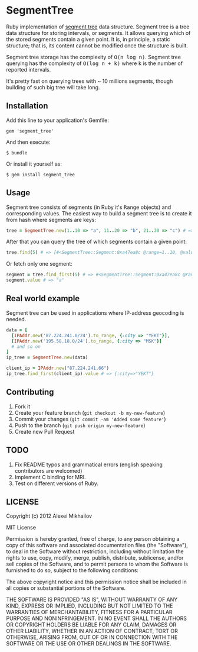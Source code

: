 # SegmentTree

Ruby implementation of [segment tree](http://en.wikipedia.org/wiki/Segment_tree) data structure.
Segment tree is a tree data structure for storing intervals, or segments. It allows querying which of the stored segments contain a given point. It is, in principle, a static structure; that is, its content cannot be modified once the structure is built.

Segment tree storage has the complexity of <tt>O(n log n)</tt>.
Segment tree querying has the complexity of <tt>O(log n + k)</tt> where <tt>k</tt> is the number of reported intervals.

It's pretty fast on querying trees with ~ 10 millions segments, though building of such big tree will take long.

## Installation

Add this line to your application's Gemfile:

    gem 'segment_tree'

And then execute:

    $ bundle

Or install it yourself as:

    $ gem install segment_tree

## Usage

Segment tree consists of segments (in Ruby it's <tt>Range</tt> objects) and corresponding values. The easiest way to build a segment tree is to create it from hash where segments are keys:
```ruby
tree = SegmentTree.new(1..10 => "a", 11..20 => "b", 21..30 => "c") # => #<SegmentTree:0xa47eadc @root=#<SegmentTree::Container:0x523f3b6 @range=1..30>>
```

After that you can query the tree of which segments contain a given point:
```ruby
tree.find(5) # => [#<SegmentTree::Segment:0xa47ea8c @range=1..10, @value="a">]
```

Or fetch only one segment:
```ruby
segment = tree.find_first(5) # => #<SegmentTree::Segment:0xa47ea8c @range=1..10, @value="a">
segment.value # => "a"
```

## Real world example

Segment tree can be used in applications where IP-address geocoding is needed.

```ruby
data = [
  [IPAddr.new('87.224.241.0/24').to_range, {:city => "YEKT"}],
  [IPAddr.new('195.58.18.0/24').to_range, {:city => "MSK"}]
  # and so on
]
ip_tree = SegmentTree.new(data)

client_ip = IPAddr.new("87.224.241.66")
ip_tree.find_first(client_ip).value # => {:city=>"YEKT"}
```

## Contributing

1. Fork it
2. Create your feature branch (`git checkout -b my-new-feature`)
3. Commit your changes (`git commit -am 'Added some feature'`)
4. Push to the branch (`git push origin my-new-feature`)
5. Create new Pull Request

## TODO
1. Fix README typos and grammatical errors (english speaking contributors are welcomed)
2. Implement C binding for MRI.
3. Test on different versions of Ruby.

## LICENSE
Copyright (c) 2012 Alexei Mikhailov

MIT License

Permission is hereby granted, free of charge, to any person obtaining
a copy of this software and associated documentation files (the
"Software"), to deal in the Software without restriction, including
without limitation the rights to use, copy, modify, merge, publish,
distribute, sublicense, and/or sell copies of the Software, and to
permit persons to whom the Software is furnished to do so, subject to
the following conditions:

The above copyright notice and this permission notice shall be
included in all copies or substantial portions of the Software.

THE SOFTWARE IS PROVIDED "AS IS", WITHOUT WARRANTY OF ANY KIND,
EXPRESS OR IMPLIED, INCLUDING BUT NOT LIMITED TO THE WARRANTIES OF
MERCHANTABILITY, FITNESS FOR A PARTICULAR PURPOSE AND
NONINFRINGEMENT. IN NO EVENT SHALL THE AUTHORS OR COPYRIGHT HOLDERS BE
LIABLE FOR ANY CLAIM, DAMAGES OR OTHER LIABILITY, WHETHER IN AN ACTION
OF CONTRACT, TORT OR OTHERWISE, ARISING FROM, OUT OF OR IN CONNECTION
WITH THE SOFTWARE OR THE USE OR OTHER DEALINGS IN THE SOFTWARE.